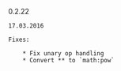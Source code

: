 0.2.22  
    
    17.03.2016

    Fixes:

        * Fix unary op handling
        * Convert ** to `math:pow`
